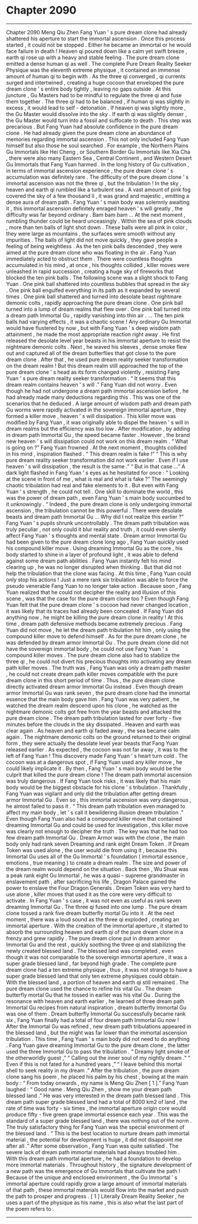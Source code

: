 
# Chapter 2090


---

Chapter 2090 Meng Qiu Zhen
Fang Yuan ’ s pure dream clone had already shattered his aperture to start the immortal ascension .
Once this process started , it could not be stopped . Either he became an immortal or he would face failure in death !
Heaven qi poured down like a calm yet swift breeze , earth qi rose up with a heavy and stable feeling .
The pure dream clone emitted a dense human qi as well .
The complete Pure Dream Reality Seeker Physique was the eleventh extreme physique , it contained an immense amount of human qi to begin with .
As the three qi converged , qi currents surged and intertwined , creating a huge cocoon that enveloped the pure dream clone ’ s entire body tightly , leaving no gaps outside .
At this juncture , Gu Masters had to be mindful to regulate the three qi and fuse them together . The three qi had to be balanced , if human qi was slightly in excess , it would lead to self - detonation . If heaven qi was slightly more , the Gu Master would dissolve into the sky . If earth qi was slightly denser , the Gu Master would turn into a fossil and suffocate to death .
This step was precarious .
But Fang Yuan had absolute confidence in the pure dream clone .
He had already given the pure dream clone an abundance of memories regarding immortal ascension . This not only included Fang Yuan himself but also those he soul searched . For example , the Northern Plains Gu Immortals like Hei Cheng , or Southern Border Gu Immortals like Xia Cha , there were also many Eastern Sea , Central Continent , and Western Desert Gu Immortals that Fang Yuan harmed .
In the long history of Gu cultivation , in terms of immortal ascension experience , the pure dream clone ’ s accumulation was definitely rare .
The difficulty of the pure dream clone ’ s immortal ascension was not the three qi , but the tribulation !
In the sky , heaven and earth qi rumbled like a turbulent sea . A vast amount of pink fog covered the sky of a few thousand li , it was grand and majestic , emitting a dense aura of dream path .
Fang Yuan ’ s main body was solemnly awaiting it , this immortal ascension definitely enraged heaven ’ s will greatly , the difficulty was far beyond ordinary .
Bam bam bam …
At the next moment , rumbling thunder could be heard unceasingly .
Within the sea of pink clouds , more than ten balls of light shot down .
These balls were all pink in color , they were large as mountains , the surfaces were smooth without any impurities .
The balls of light did not move quickly , they gave people a feeling of being weightless .
As the ten pink balls descended , they were aimed at the pure dream clone who was floating in the air .
Fang Yuan immediately acted to obstruct them .
There were countless thoughts accumulated in his mind , at once , his thoughts collided , killer moves were unleashed in rapid succession , creating a huge sky of fireworks that blocked the ten pink balls .
The following scene was a slight shock to Fang Yuan .
One pink ball shattered into countless bubbles that spread in the sky .
One pink ball engulfed everything in its path as it expanded by several times .
One pink ball shattered and turned into desolate beast nightmare demonic colts , rapidly approaching the pure dream clone .
One pink ball turned into a lump of dream realms that flew over .
One pink ball turned into a dream path Immortal Gu , rapidly vanishing into thin air .
…
The ten pink balls had varying effects , it was a chaotic scene !
Any ordinary Gu Immortal would have flustered by now , but with Fang Yuan ’ s deep wisdom path attainment , he made the most appropriate reaction right away .
He first released the desolate level year beasts in his immortal aperture to resist the nightmare demonic colts .
Next , he waved his sleeves , dense smoke flew out and captured all of the dream butterflies that got close to the pure dream clone .
After that , he used pure dream reality seeker transformation on the dream realm !
But this dream realm still approached the top of the pure dream clone ’ s head as its form changed violently , resisting Fang Yuan ’ s pure dream reality seeker transformation .
“ It seems that this dream realm contains heaven ’ s will .” Fang Yuan did not worry .
Even though he had not undergone a dream path immortal ascension before , he had already made many deductions regarding this .
This was one of the scenarios that he deduced .
A large amount of wisdom path and dream path Gu worms were rapidly activated in the sovereign immortal aperture , they formed a killer move , heaven ’ s will dissipation .
This killer move was modified by Fang Yuan , it was originally able to dispel the heaven ’ s will in dream realms but the efficiency was too low . After modification , by adding in dream path Immortal Gu , the speed became faster .
However , the brand new heaven ’ s will dissipation could not work on this dream realm .
“ What is going on ?” Fang Yuan frowned .
At the next moment , thoughts collided in his mind , inspiration flashed .
“ This dream realm is fake !”
“ This is why pure dream reality seeker transformation did not work earlier . Even if I use heaven ’ s will dissipation , the result is the same .”
“ But in that case …” A dark light flashed in Fang Yuan ’ s eyes as he hesitated for once : “ Looking at the scene in front of me , what is real and what is fake ?”
The seemingly chaotic tribulation had real and fake elements to it .
But even with Fang Yuan ’ s strength , he could not tell .
One skill to dominate the world , this was the power of dream path , even Fang Yuan ’ s main body succumbed to it unknowingly .
“ Indeed , the pure dream clone is only undergoing immortal ascension , the tribulation cannot be this powerful . There were desolate beasts and dream path Immortal Gu … Why did I not realize this earlier ?”
Fang Yuan ’ s pupils shrunk uncontrollably .
The dream path tribulation was truly peculiar , not only could it blur reality and truth , it could even silently affect Fang Yuan ’ s thoughts and mental state .
Dream armor Immortal Gu had been given to the pure dream clone long ago , Fang Yuan quickly used his compound killer move .
Using dreaming Immortal Gu as the core , his body started to shine in a layer of profound light , it was able to defend against some dream path abilities .
Fang Yuan instantly felt his mind clearing up , he was no longer disrupted when thinking .
But that did not help the tribulation that the clone was facing .
At this time , Fang Yuan could only stop his actions !
Just a mere rank six tribulation was able to force the pseudo venerable Fang Yuan to no longer take action .
Because soon , Fang Yuan realized that he could not decipher the reality and illusion of this scene , was that the case for the pure dream clone too ?
Even though Fang Yuan felt that the pure dream clone ’ s cocoon had never changed location , it was likely that its traces had already been concealed .
If Fang Yuan did anything now , he might be killing the pure dream clone in reality !
At this time , dream path defensive methods became extremely precious .
Fang Yuan did not move , he let the dream path tribulation hit him , only using the compound killer move to defend himself .
As for the pure dream clone , he was defended by dream armor Immortal Gu .
The pure dream clone did not have the sovereign immortal body , he could not use Fang Yuan ’ s compound killer moves .
The pure dream clone also had to stabilize the three qi , he could not divert his precious thoughts into activating any dream path killer moves .
The truth was , Fang Yuan was only a dream path master , he could not create dream path killer moves compatible with the pure dream clone in this short period of time .
Thus , the pure dream clone directly activated dream armor Immortal Gu instead .
Even though dream armor Immortal Gu was rank seven , the pure dream clone had the immortal essence that the main body gave him .
Fang Yuan was very patient , he watched the dream realm descend upon his clone , he watched as the nightmare demonic colts got free from the year beasts and attacked the pure dream clone .
The dream path tribulation lasted for over forty - five minutes before the clouds in the sky dissipated .
Heaven and earth was clear again .
As heaven and earth qi faded away , the sea became calm again .
The nightmare demonic colts on the ground returned to their original form , they were actually the desolate level year beasts that Fang Yuan released earlier .
As expected , the cocoon was not far away , it was to the left of Fang Yuan !
This discovery made Fang Yuan ’ s heart turn cold . The cocoon was at a dangerous spot , if Fang Yuan used any killer move , he could likely implicate it .
By then , Fang Yuan ’ s main body would be the culprit that killed the pure dream clone !
The dream path immortal ascension was truly dangerous .
If Fang Yuan took risks , it was likely that his main body would be the biggest obstacle for his clone ’ s tribulation . Thankfully , Fang Yuan was vigilant and only did the tribulation after getting dream armor Immortal Gu .
Even so , this immortal ascension was very dangerous , he almost failed to pass it .
“ This dream path tribulation even managed to affect my main body , let ’ s call it bewildering illusion dream tribulation .” Even though Fang Yuan also had a compound killer move that contained dreaming Immortal Gu and could be used for investigation , this killer move was clearly not enough to decipher the truth .
The key was that he had too few dream path Immortal Gu .
Dream Armor was with the clone , the main body only had rank seven Dreaming and rank eight Dream Token .
If Dream Token was used alone , the user would die from using it , because this Immortal Gu uses all of the Gu Immortal ’ s foundation ( immortal essence , emotions , true meaning ) to create a dream realm .
The size and power of the dream realm would depend on the situation .
Back then , Wu Shuai was a peak rank eight Gu Immortal , he was a quasi - supreme grandmaster in enslavement path , after sacrificing his life , Dragon Palace gained the power to enslave the Four Dragon Generals .
Dream Token was very hard to use alone , killer moves that used it as the core were very difficult to activate . In Fang Yuan ’ s case , it was not even as useful as rank seven dreaming Immortal Gu .
The three qi fused into one lump .
The pure dream clone tossed a rank five dream butterfly mortal Gu into it .
At the next moment , there was a loud sound as the three qi exploded , creating an immortal aperture .
With the creation of the immortal aperture , it started to absorb the surrounding heaven and earth qi of the pure dream clone in a frenzy and grew rapidly .
The pure dream clone put in dream armor Immortal Gu and the rest , quickly soothing the three qi and stabilizing the newly created blessed land .
The blessed land was completed , even though it was not comparable to the sovereign immortal aperture , it was a super grade blessed land , far beyond high grade .
The complete pure dream clone had a ten extreme physique , thus , it was not strange to have a super grade blessed land that only ten extreme physiques could obtain .
With the blessed land , a portion of heaven and earth qi still remained .
The pure dream clone used the chance to refine his vital Gu .
The dream butterfly mortal Gu that he tossed in earlier was his vital Gu .
During the resonance with heaven and earth earlier , he learned of three dream path Immortal Gu recipes from natural inspiration , dream butterfly Immortal Gu was one of them .
Dream butterfly Immortal Gu successfully became rank six , Fang Yuan finally had a total of four dream path Immortal Gu now !
After the Immortal Gu was refined , new dream path tribulations appeared in the blessed land , but the might was far lower than the immortal ascension tribulation .
This time , Fang Yuan ’ s main body did not need to do anything .
Fang Yuan gave dreaming Immortal Gu to the pure dream clone , the latter used the three Immortal Gu to pass the tribulation .
“ Dreamy light smoke of the otherworldly guest ,”
“ Calling out the inner soul of my nightly dream .”
“ Even if this is not fated for a hundred years ,”
“ I leave behind this mortal shell to seek reality in my dream .”
After the tribulation , the pure dream clone sang his poem , he placed his palm by his chest , bowing at the main body : “ From today onwards , my name is Meng Qiu Zhen [ 1 ].”
Fang Yuan laughed : “ Good name . Meng Qiu Zhen , show me your dream path blessed land .”
He was very interested in the dream path blessed land .
This dream path super grade blessed land had a total of 8000 km2 of land , the rate of time was forty - six times , the immortal aperture origin core would produce fifty - five green grape immortal essence each year .
This was the standard of a super grade blessed land , there was nothing out of the norm .
The truly satisfactory thing for Fang Yuan was the special environment of the blessed land .
“ This is the best location to nurture dream path immortal material , the potential for development is huge , it did not disappoint me after all .” After some observation , Fang Yuan was quite satisfied .
The severe lack of dream path immortal materials had always troubled him .
With this dream path immortal aperture , he had a foundation to develop more immortal materials .
Throughout history , the signature development of a new path was the emergence of Gu Immortals that cultivate the path ! Because of the unique and enclosed environment , the Gu Immortal ’ s immortal aperture could rapidly grow a large amount of immortal materials of that path , these immortal materials would flow into the market and push the path to prosper and progress .
[ 1 ] Literally Dream Reality Seeker , he uses a part of the physique as his name , this is also what the last part of the poem refers to .

---

